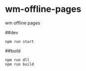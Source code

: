 # wm-offline-pages

wm offline pages

##dev
```
npm run start
```

##build
```
npm run dll
npm run build
```
